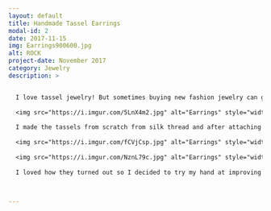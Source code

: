 ```yaml
---
layout: default
title: Handmade Tassel Earrings
modal-id: 2
date: 2017-11-15
img: Earrings900600.jpg
alt: ROCK
project-date: November 2017
category: Jewelry
description: >


  I love tassel jewelry! But sometimes buying new fashion jewelry can get expensive, and making tassels is super easy and cheap! I started with a pair of cheap statement earrings I didn’t love, but would work as a really cute base. 
  
  <img src="https://i.imgur.com/5LnX4m2.jpg" alt="Earrings" style="width: 20%;"/>
  
  I made the tassels from scratch from silk thread and after attaching them I decided to add two smaller ones on the sides. 
  
  <img src="https://i.imgur.com/fCVjCsp.jpg" alt="Earrings" style="width: 20%;"/>
  
  <img src="https://i.imgur.com/NznL79c.jpg" alt="Earrings" style="width: 20%;"/>
  
  I loved how they turned out so I decided to try my hand at improving another pair of blah earrings I owned with tassels. After making the two pairs, I feel like I learned a lot about accessory design. I love the symmetry, balance and geometric design in the first pair, I think those elements are really important when it comes to accessories. 
  
  

---
```

